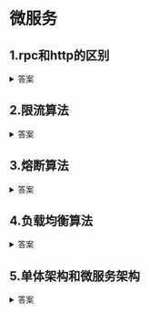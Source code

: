 # 微服务

## 1.rpc和http的区别
<details>
<summary>答案</summary>
<p>1.用途不同: http一般用于web浏览器和服务器之间的通信。rpc一般用于跨主机的方法调用</p>
<p>2.服务发现：http一般通过dns服务进行服务发现，而rpc通过专门的中间服务保存服务名和Ip地址(如Consul，etcd，zk)</p>
<p>3.底层链接形式：rpc中有一个链接池，发数据的时候从连接池中取一条出来，用完放回去下次再复用，有利于提高网络请求性能</p>
<p>4.传输的内容不同：http是使用的json传输数据,rpc用的protobuf传输数据</p>
</details>

## 2.限流算法
<details>
<summary>答案</summary>
<p>1.基于计数的限流算法：在固定时间窗口，每收到一个请求计数器+1，超过阈值后拒绝请求，到达下一个时间窗口后计数器清空</p>
<p>优点：实现简单，资源消耗少。 缺点：无法处理突发流量，无法解决突刺现象(一个时间窗口的末端和下一个时间窗口的始端，会导致请求数量超过阈值)</p>
<p>2.基于滑动窗口的限流算法：将时间分成多个固定大小的连续小窗口，随着时间的推进窗口向右滑动，使得窗口切换变得更加平滑</p>
<p>优点：平滑限流，适合突发流量。缺点：空间占用大，复杂性高</p>
<p>3.漏桶算法：桶有固定容量，桶上有固定的漏水口表示系统能处理请求的速度，当请求速率超过漏水速度，请求会被堆积起来</p>
<p>优点：流量稳定，可以防止系统负过载。缺点：无法处理突发流量缺乏弹性，资源利用率不高</p>
<p>4.令牌桶算法：桶有固定容量，定期向桶中放入令牌，请求到来时取令牌，没有令牌则拒绝请求</p>
<p>优点：允许突发流量，平滑限流 缺点：无法限制瞬时流量，内存占用大</p>
</details>


## 3.熔断算法
<details>
<summary>答案</summary>
<p>1.hystrix熔断算法：将熔断器的状态分为三种，关闭，开启，半开启。关闭状态是初始状态，当调用总数达到200，并且错误率超过50%(通过滑动窗口实现)，则进入开启状态。开启状态会立即返回错误，当冷却时间到了之后会进入半开启状态。半开启状态会允许一定数量的请求取调用服务端，如果请求调用成功数量达到参数值，则进入关闭状态</p>
<p>2.google sre熔断算法：当请求总数>=K*请求成功数(K是熔断器的敏感参数)，会打开熔断器，以max(0,请求总数-K*请求成功数)/(请求成功数+1)的概率被拒绝，从而实现自适应熔断</p>
<p>hystrix会导致如果服务出现波动，可能导致一段时间不可用。而 google sre的自适应性更强</p>
</details>

## 4.负载均衡算法
<details>
<summary>答案</summary>
<p>1.轮询</p>
<p>2.加权轮询</p>
<p>3.最少连接</p>
<p>4.一致性哈希</p>
<p>5.加权最少连接</p>
</details>

## 5.单体架构和微服务架构
<details>
<summary>答案</summary>
<p>1.单体架构就是将多个功能都写在一起，所有功能耦合在在一起，互相影响，不能单独开发和调试</p>
<p>2.微服务就是将单体架构的多个功能进行拆分成多个服务，每个服务都是一个独立运行的程序，服务之间相互独立，服务功能单一，一个服务可以调用其他服务的功能，实现复用</p>
</details>

